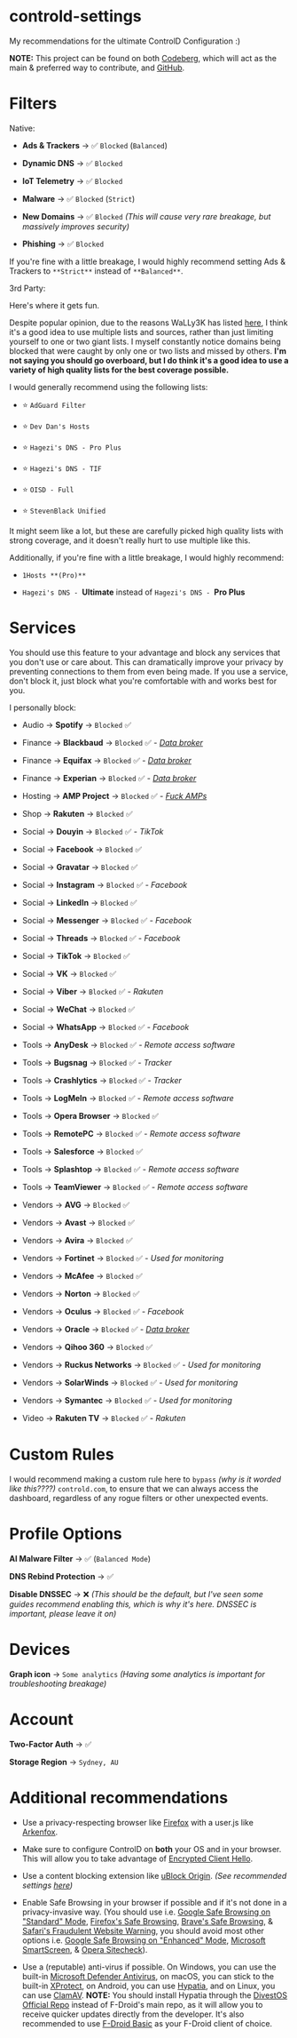 # controld-settings

My recommendations for the ultimate ControlD Configuration :)

**NOTE:** This project can be found on both [Codeberg](https://codeberg.org/Magnesium1062/controld-settings), which will act as the main & preferred way to contribute, and [GitHub](https://github.com/Retold3202/controld-settings).

# Filters 

Native:

* **Ads & Trackers** -> ✅ `Blocked` (`Balanced`)

* **Dynamic DNS** -> ✅ `Blocked`

* **IoT Telemetry** -> ✅ `Blocked`

* **Malware** -> ✅ `Blocked` (`Strict`)

* **New Domains** -> ✅ `Blocked` *(This will cause very rare breakage, but massively improves security)*

* **Phishing** -> ✅ `Blocked`

If you're fine with a little breakage, I would highly recommend setting Ads & Trackers to `**Strict**` instead of `**Balanced**`.

3rd Party:

Here's where it gets fun.

Despite popular opinion, due to the reasons WaLLy3K has listed [here](https://github.com/WaLLy3K/wally3k.github.io?tab=readme-ov-file#why-use-this-over-other-sources), I think it's a good idea to use multiple lists and sources, rather than just limiting yourself to one or two giant lists. I myself constantly notice domains being blocked that were caught by only one or two lists and missed by others. **I'm not saying you should go overboard, but I do think it's a good idea to use a variety of high quality lists for the best coverage possible.**

I would generally recommend using the following lists:

* ⭐️ `AdGuard Filter`

* ⭐️ `Dev Dan's Hosts`

* ⭐️ `Hagezi's DNS - Pro Plus`

* ⭐️ `Hagezi's DNS - TIF`

* ⭐️ `OISD - Full`

* ⭐️ `StevenBlack Unified`

It might seem like a lot, but these are carefully picked high quality lists with strong coverage, and it doesn't really hurt to use multiple like this.

Additionally, if you're fine with a little breakage, I would highly recommend:

* `1Hosts **(Pro)**`

* `Hagezi's DNS - `**Ultimate** instead of `Hagezi's DNS - `**Pro Plus**

# Services

You should use this feature to your advantage and block any services that you don't use or care about. This can dramatically improve your privacy by preventing connections to them from even being made. If you use a service, don't block it, just block what you're comfortable with and works best for you.

I personally block:

* Audio -> **Spotify** -> `Blocked` ✅

* Finance -> **Blackbaud** -> `Blocked` ✅ - *[Data broker](https://privacyrights.org/data-brokers/blackbaud-inc)*

* Finance -> **Equifax** -> `Blocked` ✅ - *[Data broker](https://privacyrights.org/data-brokers/equifax-information-services-llc)*

* Finance -> **Experian** -> `Blocked` ✅ - *[Data broker](https://privacyrights.org/data-brokers/experian-data-corp)*

* Hosting -> **AMP Project** -> `Blocked` ✅ - *[Fuck AMPs](https://brave.com/privacy-updates/18-de-amp/#why-is-amp-harmful)*

* Shop -> **Rakuten** -> `Blocked` ✅

* Social -> **Douyin** -> `Blocked` ✅ - *TikTok*

* Social -> **Facebook** -> `Blocked` ✅

* Social -> **Gravatar** -> `Blocked` ✅

* Social -> **Instagram** -> `Blocked` ✅ - *Facebook*

* Social -> **LinkedIn** -> `Blocked` ✅

* Social -> **Messenger** -> `Blocked` ✅ - *Facebook*

* Social -> **Threads** -> `Blocked` ✅ - *Facebook*

* Social -> **TikTok** -> `Blocked` ✅

* Social -> **VK** -> `Blocked` ✅

* Social -> **Viber** -> `Blocked` ✅ - *Rakuten*

* Social -> **WeChat** -> `Blocked` ✅

* Social -> **WhatsApp** -> `Blocked` ✅ - *Facebook*

* Tools -> **AnyDesk** -> `Blocked` ✅ - *Remote access software*

* Tools -> **Bugsnag** -> `Blocked` ✅ - *Tracker*

* Tools -> **Crashlytics** -> `Blocked` ✅ - *Tracker*

* Tools -> **LogMeIn** -> `Blocked` ✅ - *Remote access software*

* Tools -> **Opera Browser** -> `Blocked` ✅

* Tools -> **RemotePC** -> `Blocked` ✅ - *Remote access software*

* Tools -> **Salesforce** -> `Blocked` ✅

* Tools -> **Splashtop** -> `Blocked` ✅ - *Remote access software*

* Tools -> **TeamViewer** -> `Blocked` ✅ - *Remote access software*

* Vendors -> **AVG** -> `Blocked` ✅

* Vendors -> **Avast** -> `Blocked` ✅

* Vendors -> **Avira** -> `Blocked` ✅

* Vendors -> **Fortinet** -> `Blocked` ✅ - *Used for monitoring*

* Vendors -> **McAfee** -> `Blocked` ✅

* Vendors -> **Norton** -> `Blocked` ✅

* Vendors -> **Oculus** -> `Blocked` ✅ - *Facebook*

* Vendors -> **Oracle** -> `Blocked` ✅ - *[Data broker](https://privacyrights.org/data-brokers/oracle-america-inc-oracle-data-cloud)*

* Vendors -> **Qihoo 360** -> `Blocked` ✅

* Vendors -> **Ruckus Networks** -> `Blocked` ✅ - *Used for monitoring*

* Vendors -> **SolarWinds** -> `Blocked` ✅ - *Used for monitoring*

* Vendors -> **Symantec** -> `Blocked` ✅ - *Used for monitoring*

* Video -> **Rakuten TV** -> `Blocked` ✅ - *Rakuten*

# Custom Rules

I would recommend making a custom rule here to `bypass` *(why is it worded like this????)* `controld.com`, to ensure that we can always access the dashboard, regardless of any rogue filters or other unexpected events.

# Profile Options

**AI Malware Filter** -> ✅ (`Balanced Mode`)

**DNS Rebind Protection** -> ✅

**Disable DNSSEC** -> ❌ *(This should be the default, but I've seen some guides recommend enabling this, which is why it's here. DNSSEC is important, please leave it on)*

# Devices

**Graph icon** -> `Some analytics` *(Having some analytics is important for troubleshooting breakage)*

# Account

**Two-Factor Auth** -> ✅

**Storage Region** -> `Sydney, AU`

# Additional recommendations

* Use a privacy-respecting browser like [Firefox](https://www.mozilla.org/firefox/) with a user.js like [Arkenfox](https://github.com/arkenfox/user.js).

* Make sure to configure ControlD on **both** your OS and in your browser. This will allow you to take advantage of [Encrypted Client Hello](https://blog.cloudflare.com/announcing-encrypted-client-hello).

* Use a content blocking extension like [uBlock Origin](https://github.com/gorhill/uBlock). *(See recommended settings [here](https://codeberg.org/Magnesium1062/ublock-origin-settings))*

* Enable Safe Browsing in your browser if possible and if it's not done in a privacy-invasive way. (You should use i.e. [Google Safe Browsing on "Standard" Mode](https://safebrowsing.google.com/), [Firefox's Safe Browsing](https://support.mozilla.org/kb/how-does-phishing-and-malware-protection-work), [Brave's Safe Browsing](https://brave.com/privacy/browser/#safe-browsing), & [Safari's Fraudulent Website Warning](https://www.apple.com/legal/privacy/data/en/safari/), you should avoid most other options i.e. [Google Safe Browsing on "Enhanced" Mode](https://safebrowsing.google.com/), [Microsoft SmartScreen](https://learn.microsoft.com/windows/security/operating-system-security/virus-and-threat-protection/microsoft-defender-smartscreen/), & [Opera Sitecheck](https://blogs.opera.com/security/2021/01/making-browsing-safe-from-phishing/)).

* Use a (reputable) anti-virus if possible. On Windows, you can use the built-in [Microsoft Defender Antivirus](https://en.wikipedia.org/wiki/Microsoft_Defender_Antivirus), on macOS, you can stick to the built-in [XProtect](https://support.apple.com/guide/security/protecting-against-malware-sec469d47bd8/web), on Android, you can use [Hypatia](https://f-droid.org/packages/us.spotco.malwarescanner/), and on Linux, you can use [ClamAV](https://www.clamav.net/). **NOTE:** You should install Hypatia through the [DivestOS Official Repo](https://divestos.org/fdroid/official/?fingerprint=E4BE8D6ABFA4D9D4FEEF03CDDA7FF62A73FD64B75566F6DD4E5E577550BE8467) instead of F-Droid's main repo, as it will allow you to receive quicker updates directly from the developer. It's also recommended to use [F-Droid Basic](https://f-droid.org/en/packages/org.fdroid.basic/) as your F-Droid client of choice.